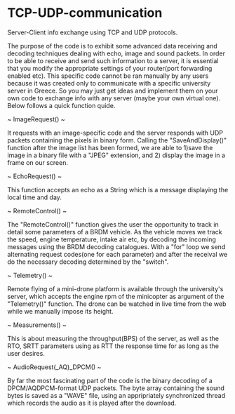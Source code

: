 # TCP-UDP-communication
Server-Client info exchange using TCP and UDP protocols.

The purpose of the code is to exhibit some advanced data receiving and decoding techniques dealing with echo,
image and sound packets. In order to be able to receive and send such information to a server, it is essential 
that you modify the appropriate settings of your router(port forwarding enabled etc). This specific code cannot 
be ran manually by any users because it was created only to communicate with a specific university server in Greece.
So you may just get ideas and implement them on your own code to exchange info with any server (maybe your own 
virtual one). Below follows a quick function quide.

~ ImageRequest() ~

It requests with an image-specific code and the server responds with UDP packets containing the pixels in binary form.
Calling the "SaveAndDisplay()" function after the image list has been formed, we are able to 1)save the image in a binary 
file with a "JPEG" extension, and 2) display the image in a frame on our screen.

~ EchoRequest() ~

This function accepts an echo as a String which is a message displaying the local time and day.

~ RemoteControl() ~

The "RemoteControl()" function gives the user the opportunity to track in detail some parameters of a BRDM vehicle.
As the vehicle moves we track the speed, engine temperature, intake air etc, by decoding the incoming messages
using the BRDM decoding catalogues. With a "for" loop we send alternating request codes(one for each parameter)
and after the receival we do the necessary decoding determined by the "switch".

~ Telemetry() ~

Remote flying of a mini-drone platform is available through the university's server, which accepts the engine rpm of 
the minicopter as argument of the "Telemetry()" function. The drone can be watched in live time from the web while we
manually impose its height.

~ Measurements() ~

This is about measuring the throughput(BPS) of the server, as well as the RTO, SRTT parameters using as RTT the 
response time for as long as the user desires.

~ AudioRequest(_AQ)_DPCM() ~

By far the most fascinating part of the code is the binary decoding of a DPCM/AQDPCM-format UDP packets. The byte
array containing the sound bytes is saved as a "WAVE" file, using an appripriately synchronized thread which 
records the audio as it is played after the download.


